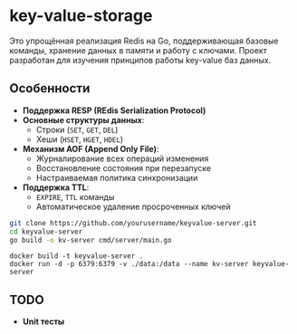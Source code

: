 # key-value-storage

Это упрощённая реализация Redis на Go, поддерживающая базовые команды, хранение данных в памяти и работу с ключами. Проект разработан для изучения принципов работы key-value баз данных.

## Особенности

- **Поддержка RESP (REdis Serialization Protocol)**
- **Основные структуры данных**:
  - Строки (`SET`, `GET`, `DEL`)
  - Хеши (`HSET`, `HGET`, `HDEL`)
- **Механизм AOF (Append Only File)**:
  - Журналирование всех операций изменения
  - Восстановление состояния при перезапуске
  - Настраиваемая политика синхронизации
- **Поддержка TTL**:
  - `EXPIRE`, `TTL` команды
  - Автоматическое удаление просроченных ключей

```bash
git clone https://github.com/yourusername/keyvalue-server.git
cd keyvalue-server
go build -o kv-server cmd/server/main.go
```

```Docker
docker build -t keyvalue-server .
docker run -d -p 6379:6379 -v ./data:/data --name kv-server keyvalue-server
```

## TODO

  - **Unit тесты**